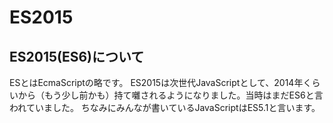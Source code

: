 # ES2015

## ES2015(ES6)について
ESとはEcmaScriptの略です。
ES2015は次世代JavaScriptとして、2014年くらいから（もう少し前かも）持て囃されるようになりました。当時はまだES6と言われていました。
ちなみにみんなが書いているJavaScriptはES5.1と言います。
